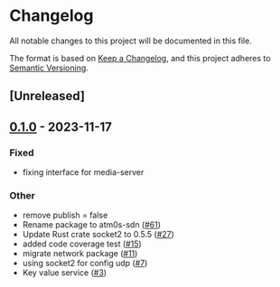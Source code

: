 # Changelog
All notable changes to this project will be documented in this file.

The format is based on [Keep a Changelog](https://keepachangelog.com/en/1.0.0/),
and this project adheres to [Semantic Versioning](https://semver.org/spec/v2.0.0.html).

## [Unreleased]

## [0.1.0](https://github.com/giangndm/8xFF-decentralized-sdn/releases/tag/atm0s-sdn-transport-udp-v0.1.0) - 2023-11-17

### Fixed
- fixing interface for media-server

### Other
- remove publish = false
- Rename package to atm0s-sdn ([#61](https://github.com/giangndm/8xFF-decentralized-sdn/pull/61))
- Update Rust crate socket2 to 0.5.5 ([#27](https://github.com/giangndm/8xFF-decentralized-sdn/pull/27))
- added code coverage test ([#15](https://github.com/giangndm/8xFF-decentralized-sdn/pull/15))
- migrate network package ([#11](https://github.com/giangndm/8xFF-decentralized-sdn/pull/11))
- using socket2 for config udp ([#7](https://github.com/giangndm/8xFF-decentralized-sdn/pull/7))
- Key value service ([#3](https://github.com/giangndm/8xFF-decentralized-sdn/pull/3))
